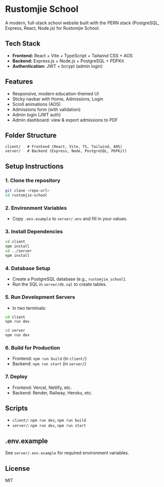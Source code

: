 # Rustomjie School

A modern, full-stack school website built with the PERN stack (PostgreSQL, Express, React, Node.js) for Rustomjie School.

## Tech Stack
- **Frontend:** React + Vite + TypeScript + Tailwind CSS + AOS
- **Backend:** Express.js + Node.js + PostgreSQL + PDFKit
- **Authentication:** JWT + bcrypt (admin login)

## Features
- Responsive, modern education-themed UI
- Sticky navbar with Home, Admissions, Login
- Scroll animations (AOS)
- Admissions form (with validation)
- Admin login (JWT auth)
- Admin dashboard: view & export admissions to PDF

## Folder Structure
```
client/   # Frontend (React, Vite, TS, Tailwind, AOS)
server/   # Backend (Express, Node, PostgreSQL, PDFKit)
```

## Setup Instructions

### 1. Clone the repository
```bash
git clone <repo-url>
cd rustomjie-school
```

### 2. Environment Variables
- Copy `.env.example` to `server/.env` and fill in your values.

### 3. Install Dependencies
```bash
cd client
npm install
cd ../server
npm install
```

### 4. Database Setup
- Create a PostgreSQL database (e.g., `rustomjie_school`).
- Run the SQL in `server/db.sql` to create tables.

### 5. Run Development Servers
- In two terminals:
```bash
cd client
npm run dev
```
```bash
cd server
npm run dev
```

### 6. Build for Production
- Frontend: `npm run build` (in `client/`)
- Backend: `npm run start` (in `server/`)

### 7. Deploy
- Frontend: Vercel, Netlify, etc.
- Backend: Render, Railway, Heroku, etc.

## Scripts
- `client/`: `npm run dev`, `npm run build`
- `server/`: `npm run dev`, `npm run start`

## .env.example
See `server/.env.example` for required environment variables.

## License
MIT 
